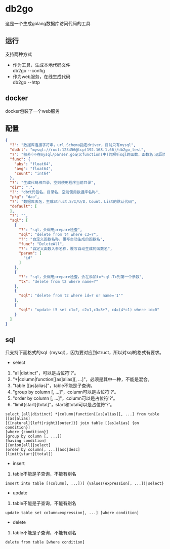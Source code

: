 # db2go
这是一个生成golang数据库访问代码的工具
## 运行
支持两种方式
- 作为工具，生成本地代码文件  
db2go --config
- 作为web服务，在线生成代码  
db2go --http 
## docker
docker包装了一个web服务
## 配置
```json
{
  "?": "数据库连接字符串，url.Schema指定driver，目前只有mysql",
  "dbUrl": "mysql://root:123456@tcp(192.168.1.66)/db2go_test",
  "?": "额外(不在mysql/parser.go定义functions中)的解析sql的函数，函数名:返回类型",
  "func": {
    "abs": "float64",
    "avg": "float64",
    "count": "int64"
  },
  "?": "生成代码根目录，空则使用程序当前目录",
  "dir": ".",
  "?": "db代码包名，目录名，空则使用数据库名称",
  "pkg": "dao",
  "?": "数据库表名，生成Struct.S/I/U/D，Count，List的默认代码",
  "default": [
  ],
  "?": "",
  "sql": [
    {
      "?": "sql，会调用prepare检查",
      "sql": "delete from t4 where c3=?",
      "?": "自定义函数名称，覆写自动生成的函数名",
      "func": "DeleteAll",
      "?": "自定义函数入参名称，覆写自动生成的函数名",
      "param": [
        "id"
      ]
    },
    {
      "?": "sql，会调用prepare检查，会在添加tx*sql.Tx到第一个参数",
      "tx": "delete from t2 where name=?"
    },
    {
      "sql": "delete from t2 where id=? or name='1'"
    },
    {
      "sql": "update t5 set c1=?, c2=1,c3=3+?, c4=(4*c1) where id=0"
    }
  ]
}
```
## sql
只支持下面格式的sql（mysql），因为要对应到struct，所以对sql的格式有要求。
- select  
1. "all|distinct"，可以是占位符'?'。
1. "*|column|function[[as]alias][, ...]"，必须是其中一种，不能是混合。
1. "table [[as]alias]"，table不能是子查询。
1. "group by column [, ...]"，column可以是占位符'?'。
1. "order by column [, ...]"，column可以是占位符'?'。
1. "limit{start}[total]"，start和total可以是占位符'?'。
```
select [all|distinct] *|column|function[[as]alias][, ...] from table [[as]alias]
[{[natural]{left|right}[outer]}] join table [[as]alias] {on condition}]
[where {condition}]
[group by column [, ...]]
[having condition]
[{union[all]}select]
[order by column[, ...][asc|desc]
[limit{start}[total]]
```
- insert  
1. table不能是子查询，不能有别名
```
insert into table [(column[, ...])] {values(expression[, ...])|select}
```
- update  
1. table不能是子查询，不能有别名
```
update table set column=expression[, ...] [where condition]
```
- delete  
1. table不能是子查询，不能有别名
```
delete from table [where condition]
```
